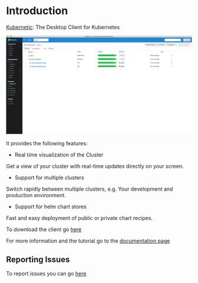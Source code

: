 # Introduction

[Kubernetic](https://www.kubernetic.com): The Desktop Client for Kubernetes

![Deployment of nginx with 2 replicas \(version 1.10-alpine\)](images/deployment.png)

It provides the following features:

* Real time visualization of the Cluster

Get a view of your cluster with real-time updates directly on your screen.

* Support for multiple clusters

Switch rapidly between multiple clusters, e.g. Your development and production environment.

* Support for helm chart stores

Fast and easy deployment of public or private chart recipes.

To download the client go [here](https://kubernetic.com)

For more information and the tutorial go to the [documentation page](http://docs.kubernetic.com/)

## Reporting Issues

To report issues you can go [here](https://github.com/harbur/kubernetic/issues)

